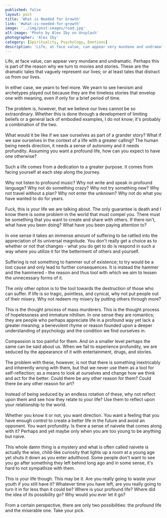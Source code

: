 ```yaml
---
published: false
layout: post
title: 'What is Needed for Growth'
link: '#what-is-needed-for-growth'
image: '../img/post-images/road.jpg'
alt-image: 'Photo by Alex Iby on Unsplash'
photographer: 'Alex Iby'
category: [Spirituality, Psychology, Emotions]
description: 'Life, at face value, can appear very mundane and undramatic. Yet we yearn for more. If you want a profound life, you must seek and do the profound.'
---
```


Life, at face value, can appear very mundane and undramatic. Perhaps this is part of the reason why we turn to movies and stories. These are the dramatic tales that vaguely represent our lives; or at least tales that distract us from our lives.
<br>
<br>
In either case, we yearn to feel more. We yearn to see heroism and archetypes played out because they are the timeless stories that envelop one with meaning, even if only for a brief period of time.
<br>
<br>
The problem is, however, that we believe our lives cannot be so extraordinary. Whether this is done through a development of limiting beliefs or a general lack of embodied examples, I do not know; it's probably a combination of the two.
<br>
<br>
What would it be like if we saw ourselves as part of a grander story? What if we saw ourselves in the context of a life with a greater calling? The human being needs direction, it needs a sense of autonomy and it needs profundity. Assuming you want a profound life, how can you expect to have one otherwise?
<br>
<br>
Such a life comes from a dedication to a greater purpose. It comes from facing yourself at each step along the journey. 
<br>
<br>
Why not listen to profound music? Why not write and speak in profound language? Why not do something crazy? Why not try something new? Why not travel without a plan? Why not enter the unknown? Why not do what you have wanted to do for years. 
<br>
<br>
Fuck, this is your life we are talking about. The only guarantee is death and I know there is some problem in the world that must compel you. There must be something that you want to create and share with others. If there isn't, what have you been doing? What have you been paying attention to? 
<br>
<br>
In one sense it takes an immense amount of suffering to be rattled into the appreciation of its universal magnitude. You don't really get a choice as to whether or not that changes - what you do get to do is respond in such a way where you utilize it for the betterment of others and yourself. 
<br>
<br>
Suffering is not something to hammer out of existence; to try would be a lost cause and only lead to further consequences. It is instead the hammer and the hammered - the reason and thus tool with which we aim to lessen the unnecessary forms of it. 
<br>
<br>
The only other option is to the tool towards the destruction of those who can suffer. If life is so tragic, pointless, and cynical, why not put people out of their misery. Why not redeem my misery by putting others through more? 
<br>
<br>
This is the thought process of mass murderers. This is the thought process of hopelessness and immature nihilism. In one sense they are romantics; they are people who perhaps appreciate life in a profound way yet lack a greater meaning; a benevolent rhyme or reason founded upon a deeper understanding of psychology and the condition we find ourselves in. 
<br>
<br>
Compassion is too painful for them. And on a smaller level perhaps the same can be said about us. When we fail to experience profundity, we are seduced by the appearance of it with entertainment, drugs, and stories. 
<br>
<br>
The problem with these, however, is not that there is something inextricably and inherently wrong with them, but that we never use them as a tool for self-reflection; as a means to look at ourselves and change how we think and act for the better. Could there be any other reason for them? Could there be any other reason for art?
<br>
<br>
Instead of being seduced by an endless rotation of these, why not reflect upon them and see how they relate to your life? Use them to reflect upon your relationship to the world. 
<br>
<br>
Whether you know it or not, you want direction. You want a feeling that you have enough control to create a better life in the future and avoid an opponent. You want profundity. Is there a sense of naivete that comes along with it? Perhaps and yet maybe only when you are too young to be anything but naive. 
<br>
<br>
This whole damn thing is a mystery and what is often called naivete is actually the wise, child-like curiosity that lights up a room at a young age yet shuts it down as you enter adulthood. Some people don't want to see you go after something they left behind long ago and in some sense, it's hard to not sympathize with them.
<br>
<br>
This is your life though. This may be it. Are you really going to waste your youth if you still have it? Whatever time you have left, are you really going to turn it in for less than it could be? Where is your profound life? Where did the idea of its possibility go? Why would you ever let it go?
<br>
<br>
From a certain perspective, there are only two possibilities: the profound life and the miserable one. Take your pick.